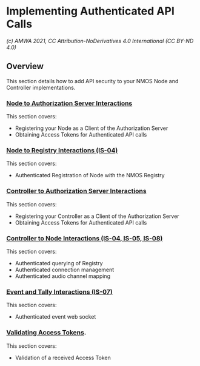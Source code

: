 
# Implementing Authenticated API Calls
_(c) AMWA 2021, CC Attribution-NoDerivatives 4.0 International (CC BY-ND 4.0)_

## Overview
This section details how to add  API security to your NMOS Node and Controller implementations. 

### [Node to Authorization Server Interactions](4.1.%20Node%20to%20Authorization%20Server%20Interactions.md)
This section covers:
- Registering your Node as a Client of the Authorization Server
- Obtaining Access Tokens for Authenticated API calls 

### [Node to Registry Interactions (IS-04)](4.2.%20Node%20to%20Registry%20Interactions%20(IS-04).md)
This section covers:
- Authenticated Registration of Node with the NMOS Registry

### [Controller to Authorization Server Interactions](4.3.%20Controller%20to%20Authorization%20Server%20Interactions.md)
This section covers:
- Registering your Controller as a Client of the Authorization Server
- Obtaining Access Tokens for Authenticated API calls 

### [Controller to Node Interactions (IS-04, IS-05, IS-08)](4.4.%20Controller%20to%20Node%20Interactions%20(IS-04,%20IS-05,%20IS-08).md)
This section covers:
- Authenticated querying of Registry
- Authenticated connection management
- Authenticated audio channel mapping

### [Event and Tally Interactions (IS-07)](4.5.%20Event%20and%20Tally%20Interactions%20(IS-07).md)
This section covers:
- Authenticated event web socket 

### [Validating Access Tokens](4.6.%20Validating%20Access%20Tokens.md).
This section covers:
- Validation of a received Access Token

<!--stackedit_data:
eyJoaXN0b3J5IjpbMTMyMzIwMjUzMSwxNTc1NTI4MjY4LC04Mj
g5MDIwOTNdfQ==
-->